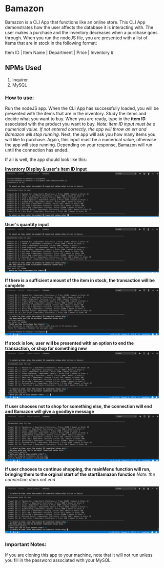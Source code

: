 # Bamazon 

Bamazon is a CLI App that functions like an online store. This CLI App demonstrates how the user affects the database it is interacting with. The user makes a purchase and the inventory decreases when a purchase goes through. When you run the nodeJS file, you are presented with a list of items that are in stock in the following format:

Item ID | Item Name | Department | Price | Inventory #

## NPMs Used
1. Inquirer
1. MySQL

### How to use:

Run the nodeJS app. When the CLI App has successfully loaded, you will be presented with the items that are in the inventory. Study the items and decide what you want to buy. When you are ready, type in the **item ID** associated with the product you want to buy. *Note: item ID input must be a numerical value. If not entered correctly, the app will throw an err and Bamazon will stop running.* Next, the app will ask you how many items you will like to purchase. Again, this input must be a numerical value, otherwise the app will stop running. Depending on your response, Bamazon will run until the connection has ended. 

If all is well, the app should look like this:

**Inventory Display & user's item ID input**
![selectID](https://github.com/CristalGomez/bamazon/blob/master/images_customer/selectID.png)

**User's quantity input**
![selectQty](https://github.com/CristalGomez/bamazon/blob/master/images_customer/selectQty.png)

**If there is a sufficient amount of the item in stock, the transaction will be complete**
![transComplete](https://github.com/CristalGomez/bamazon/blob/master/images_customer/transComplete.png)

**If stock is low, user will be presented with an option to end the transaction, or shop for something new**
![lowInventory](https://github.com/CristalGomez/bamazon/blob/master/images_customer/lowInventory.png)

**If user chooses not to shop for something else, the connection will end and Bamazon will give a goodbye message**
![lowInventory_n](https://github.com/CristalGomez/bamazon/blob/master/images_customer/lowInventory_n.png)

**If user chooses to continue shopping, the mainMenu function will run, bringing them to the orginal start of the startBamazon function**
*Note: the connection does not end*

![lowInventory_y](https://github.com/CristalGomez/bamazon/blob/master/images_customer/lowInventory_y.png)


### Important Notes:
If you are cloning this app to your machine, note that it will not run unless you fill in the password associated with your MySQL. 